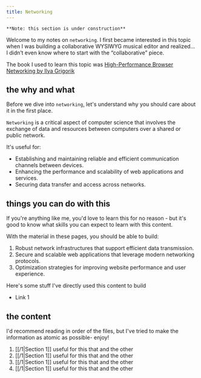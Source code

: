 ```yaml
---
title: Networking
---
```

`**Note: this section is under construction**`

Welcome to my notes on `networking`. I first became interested in this topic when I was building a collaborative WYSIWYG musical editor and realized… I didn’t even know where to start with the “collaborative” piece.

The book I used to learn this topic was [High-Performance Browser Networking by Ilya Grigorik](https://hpbn.co/)

## the why and what

Before we dive into `networking`, let's understand why you should care about it in the first place.

`Networking` is a critical aspect of computer science that involves the exchange of data and resources between computers over a shared or public network.

It's useful for:
- Establishing and maintaining reliable and efficient communication channels between devices.
- Enhancing the performance and scalability of web applications and services.
- Securing data transfer and access across networks.

## things you can do with this

If you're anything like me, you'd love to learn this for no reason - but it's good to know what skills you can expect to learn with this content.

With the material in these pages, you should be able to build:
1. Robust network infrastructures that support efficient data transmission.
2. Secure and scalable web applications that leverage modern networking protocols.
3. Optimization strategies for improving website performance and user experience.

Here's some stuff I've directly used this content to build
- Link 1

## the content

I'd recommend reading in order of the files, but I've tried to make the information as atomic as possible- enjoy!

1. [[/1|Section 1]] useful for this that and the other
2. [[/1|Section 1]] useful for this that and the other
3. [[/1|Section 1]] useful for this that and the other
4. [[/1|Section 1]] useful for this that and the other